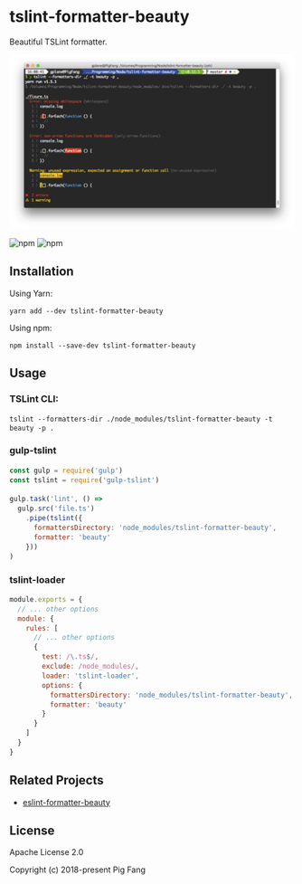 # tslint-formatter-beauty

Beautiful TSLint formatter.

![](screenshot.png)

![npm](https://img.shields.io/npm/v/tslint-formatter-beauty.svg?style=flat-square)
![npm](https://img.shields.io/npm/dm/tslint-formatter-beauty.svg?style=flat-square)

## Installation

Using Yarn:

```
yarn add --dev tslint-formatter-beauty
```

Using npm:

```
npm install --save-dev tslint-formatter-beauty
```

## Usage

### TSLint CLI:

```
tslint --formatters-dir ./node_modules/tslint-formatter-beauty -t beauty -p .
```

### gulp-tslint

```js
const gulp = require('gulp')
const tslint = require('gulp-tslint')

gulp.task('lint', () =>
  gulp.src('file.ts')
    .pipe(tslint({
      formattersDirectory: 'node_modules/tslint-formatter-beauty',
      formatter: 'beauty'
    }))
)
```

### tslint-loader

```js
module.exports = {
  // ... other options
  module: {
    rules: [
      // ... other options
      {
        test: /\.ts$/,
        exclude: /node_modules/,
        loader: 'tslint-loader',
        options: {
          formattersDirectory: 'node_modules/tslint-formatter-beauty',
          formatter: 'beauty'
        }
      }
    ]
  }
}
```

## Related Projects

- [eslint-formatter-beauty](https://github.com/g-plane/eslint-formatter-beauty)

## License

Apache License 2.0

Copyright (c) 2018-present Pig Fang
